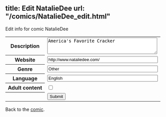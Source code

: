 title: Edit NatalieDee
url: "/comics/NatalieDee_edit.html"
---
Edit info for comic NatalieDee

<form name="comic" action="http://gaepostmail.appspot.com/comic/" method="post">
<table class="comicinfo">
<tr>
<th>Description</th><td><textarea name="description" cols="40" rows="3">America's Favorite Cracker</textarea></td>
</tr>
<tr>
<th>Website</th><td><input type="text" name="url" value="http://www.nataliedee.com/" size="40"/></td>
</tr>
<tr>
<th>Genre</th><td><input type="text" name="genre" value="Other" size="40"/></td>
</tr>
<tr>
<th>Language</th><td><input type="text" name="language" value="English" size="40"/></td>
</tr>
<tr>
<th>Adult content</th><td><input type="checkbox" name="adult" value="adult" /></td>
</tr>
<tr>
<th></th><td>
<input type="hidden" name="comic" value="NatalieDee" />
<input type="submit" name="submit" value="Submit" />
</td>
</tr>
</table>
</form>

Back to the [comic](NatalieDee.html).
